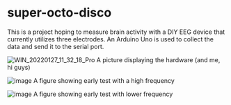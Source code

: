 # super-octo-disco
This is a project hoping to measure brain activity with a DIY EEG device that currently utilizes three electrodes. An Arduino Uno is used to collect the data and send it to the serial port.

![WIN_20220127_11_32_18_Pro](https://user-images.githubusercontent.com/71032947/151401931-23424620-6394-4468-86f3-db87080196db.jpg)
A picture displaying the hardware (and me, hi guys)

![image](https://user-images.githubusercontent.com/71032947/151401008-7db54437-f4c2-4ba3-a219-d5e51a55e89e.png)
A figure showing early test with a high frequency

![image](https://user-images.githubusercontent.com/71032947/151401163-1480a111-a2cc-487b-ace8-8060f23f5c01.png)
A figure showing early test with lower frequency
